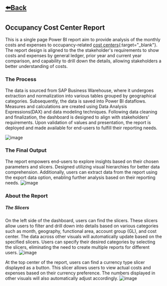 ## [⬅️Back](./)

## Occupancy Cost Center Report

This is a single page Power BI report aim to provide analysis of the monthly costs and expenses to occupancy-related [cost centers](https://www.investopedia.com/terms/c/cost-center.asp){:target="_blank"}. The report design is aligned to the the stakeholder's requirements to show costs and expenses by general ledger, prior year and current year comparison, and capability to drill down the details, allowing stakeholders a better understanding of costs.

### The Process

The data is sourced from SAP Business Warehouse, where it undergoes extraction and normalization into various tables grouped by geographical categories. Subsequently, the data is saved into Power BI dataflows. Measures and calculations are created using Data Analysis Expressions(DAX) and data modeling techniques. Following data cleaning and finalization, the dashboard is designed to align with stakeholders' requirements. Upon validation of values and presentation, the report is deployed and made available for end-users to fulfill their reporting needs.

![image](https://github.com/greatcyan/cyrus-baruc-data-analytics-portfolio/assets/95137493/182f57a4-6fe6-4aab-a8ef-b3cd32206dfc)

### The Final Output

The report empowers end-users to explore insights based on their chosen parameters and slicers. Designed utilizing visual hierarchies for better data comprehension. Additionally, users can extract data from the report using the export data option, enabling further analysis based on their reporting needs.
![image](https://github.com/greatcyan/cyrus-baruc-data-analytics-portfolio/assets/95137493/8cd98ece-bc3a-4629-995c-999198e475d6)

### About the Report
##### The Slicers
On the left side of the dashboard, users can find the slicers. These slicers allow users to filter and drill down into details based on various categories such as month, geography, functional area, account group (GL), and cost center. The data across other visuals will automatically update based on the specified slicers. Users can specify their desired categories by selecting the slicers, eliminating the need to create multiple reports for different users.
![image](https://github.com/greatcyan/cyrus-baruc-data-analytics-portfolio/assets/95137493/043430c1-20ab-4066-8905-735aaacb6119)

At the top center of the report, users can find a currency type slicer displayed as a button. This slicer allows users to view actual costs and expenses based on their currency preference. The numbers displayed in other visuals will also automatically adjust accordingly. 
![image](https://github.com/greatcyan/cyrus-baruc-data-analytics-portfolio/assets/95137493/29c5c61f-0d1d-4d78-9071-8111546cd7e7)

